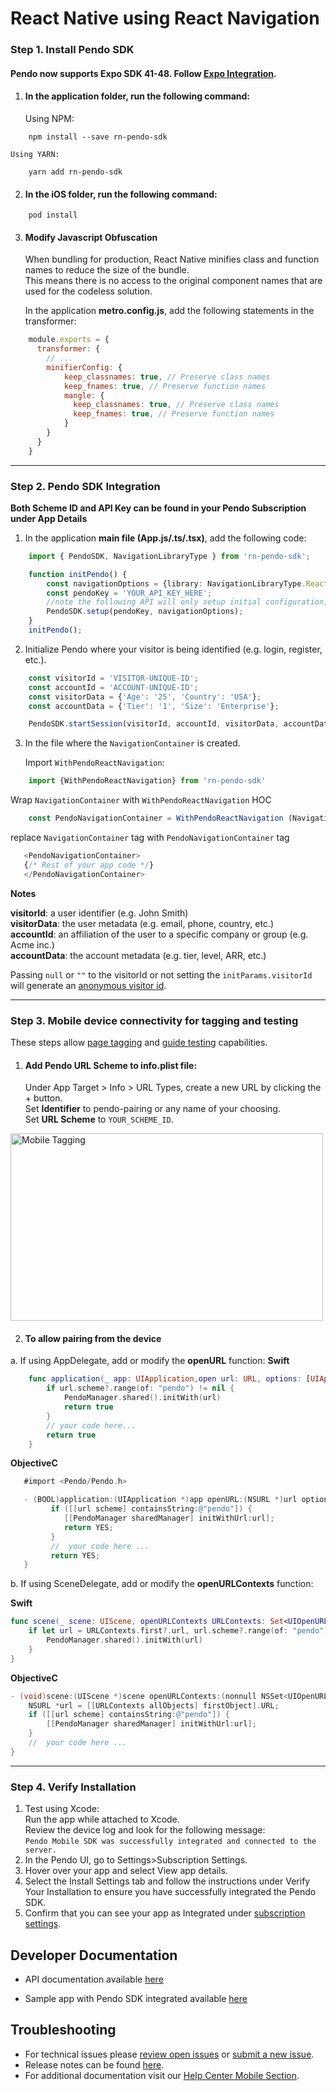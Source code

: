 # React Native using React Navigation

### Step 1. Install Pendo SDK

#### Pendo now supports Expo SDK 41-48. Follow [Expo Integration](/ios-integration/expo_rn-ios.md).

1. #### In the **application folder**, run the following command:

    Using NPM:

```shell
    npm install --save rn-pendo-sdk
```
    Using YARN:

```shell
    yarn add rn-pendo-sdk
```

2. #### In the **iOS folder**, run the following command:

```shell script 
    pod install
```

3. #### Modify Javascript Obfuscation

    When bundling for production, React Native minifies class and function names to reduce the size of the bundle.  
    This means there is no access to the original component names that are used for the codeless solution.

    In the application **metro.config.js**, add the following statements in the transformer:  

```javascript
    module.exports = {
      transformer: {
        // ...
        minifierConfig: {
            keep_classnames: true, // Preserve class names
            keep_fnames: true, // Preserve function names
            mangle: {
              keep_classnames: true, // Preserve class names
              keep_fnames: true, // Preserve function names
            }
        }
      }
    }
```

-------------

### Step 2. Pendo SDK Integration

**Both Scheme ID and API Key can be found in your Pendo Subscription under App Details**

1. In the application **main file (App.js/.ts/.tsx)**, add the following code:  

```typescript
    import { PendoSDK, NavigationLibraryType } from 'rn-pendo-sdk';

    function initPendo() {
        const navigationOptions = {library: NavigationLibraryType.ReactNavigation};
        const pendoKey = 'YOUR_API_KEY_HERE';
        //note the following API will only setup initial configuration, to start collect analytics use startSession
        PendoSDK.setup(pendoKey, navigationOptions);
    }   
    initPendo();
```
2. Initialize Pendo where your visitor is being identified (e.g. login, register, etc.).

```typescript
    const visitorId = 'VISITOR-UNIQUE-ID';
    const accountId = 'ACCOUNT-UNIQUE-ID';
    const visitorData = {'Age': '25', 'Country': 'USA'};
    const accountData = {'Tier': '1', 'Size': 'Enterprise'};

    PendoSDK.startSession(visitorId, accountId, visitorData, accountData);
```

3. In the file where the `NavigationContainer` is created.

   Import `WithPendoReactNavigation`:

```typescript
    import {WithPendoReactNavigation} from 'rn-pendo-sdk'    
```

   Wrap `NavigationContainer` with  `WithPendoReactNavigation` HOC

```typescript
    const PendoNavigationContainer = WithPendoReactNavigation (NavigationContainer);    
```

   replace `NavigationContainer` tag with `PendoNavigationContainer` tag

```typescript jsx
   <PendoNavigationContainer>
   {/* Rest of your app code */}
   </PendoNavigationContainer>
```


**Notes**  

**visitorId**: a user identifier (e.g. John Smith)  
**visitorData**: the user metadata (e.g. email, phone, country, etc.)  
**accountId**: an affiliation of the user to a specific company or group (e.g. Acme inc.)  
**accountData**: the account metadata (e.g. tier, level, ARR, etc.)  

Passing `null` or `""` to the visitorId or not setting the `initParams.visitorId` will generate an <a href="https://help.pendo.io/resources/support-library/analytics/anonymous-visitors.html" target="_blank">anonymous visitor id</a>.

-------------

### Step 3. Mobile device connectivity for tagging and testing
These steps allow <a href="https://support.pendo.io/hc/en-us/articles/360033609651-Tagging-Mobile-Pages#HowtoTagaPage" target="_blank">page tagging</a>
and <a href="https://support.pendo.io/hc/en-us/articles/360033487792-Creating-a-Mobile-Guide#test-guide-on-device-0-6" target="_blank">guide testing</a> capabilities.

1. #### Add Pendo URL Scheme to **info.plist** file:
  
      Under App Target > Info > URL Types, create a new URL by clicking the + button.  
      Set **Identifier** to pendo-pairing or any name of your choosing.  
      Set **URL Scheme** to `YOUR_SCHEME_ID`.

<img src="https://user-images.githubusercontent.com/56674958/144723345-15c54098-28db-414c-90da-ef4a5256ae6a.png" width="500" height="300" alt="Mobile Tagging"/>

2. #### To allow pairing from the device
a. If using AppDelegate, add or modify the **openURL** function:
**Swift**
```swift
    func application(_ app: UIApplication,open url: URL, options: [UIApplication.OpenURLOptionsKey : Any] = [:]) -> Bool {
        if url.scheme?.range(of: "pendo") != nil {
            PendoManager.shared().initWith(url)
            return true
        }
        // your code here...
        return true
    }
```
**ObjectiveC**
```objective-c
   #import <Pendo/Pendo.h>

   - (BOOL)application:(UIApplication *)app openURL:(NSURL *)url options:(NSDictionary<UIApplicationOpenURLOptionsKey,id> *)options {
         if ([[url scheme] containsString:@"pendo"]) {
            [[PendoManager sharedManager] initWithUrl:url];
            return YES;
         }
         //  your code here ...
         return YES;
   }
```

b. If using SceneDelegate, add or modify the **openURLContexts** function:

**Swift**
```swift
func scene(_ scene: UIScene, openURLContexts URLContexts: Set<UIOpenURLContext>) {
    if let url = URLContexts.first?.url, url.scheme?.range(of: "pendo") != nil {
        PendoManager.shared().initWith(url)
    }
}
```

**ObjectiveC**
```objectivec
- (void)scene:(UIScene *)scene openURLContexts:(nonnull NSSet<UIOpenURLContext *> *)URLContexts {
    NSURL *url = [[URLContexts allObjects] firstObject].URL;
    if ([[url scheme] containsString:@"pendo"]) {
        [[PendoManager sharedManager] initWithUrl:url];
    }
    //  your code here ...
}
```

-------------

### Step 4. Verify Installation

1. Test using Xcode:  
Run the app while attached to Xcode.  
Review the device log and look for the following message:  
`Pendo Mobile SDK was successfully integrated and connected to the server.`
2. In the Pendo UI, go to Settings>Subscription Settings.
3. Hover over your app and select View app details.
4. Select the Install Settings tab and follow the instructions under Verify Your Installation to ensure you have successfully integrated the Pendo SDK.
5. Confirm that you can see your app as Integrated under <a href="https://app.pendo.io/admin" target="_blank">subscription settings</a>.


## Developer Documentation

- API documentation available [here](TODO:missing-link)
* Sample app with Pendo SDK integrated available <a href="https://github.com/pendo-io/RN-demo-app-React-Navigation" target="_blank">here</a>

## Troubleshooting

- For technical issues please [review open issues](https://github.com/pendo-io/pendo-mobile-sdk/issues) or [submit a new issue](https://github.com/pendo-io/pendo-mobile-sdk/issues).
- Release notes can be found [here](https://developers.pendo.io/category/mobile-sdk/).
- For additional documentation visit our [Help Center Mobile Section](https://support.pendo.io/hc/en-us/categories/4403654621851-Mobile).
